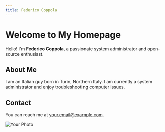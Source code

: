 ```yaml
---
title: Federico Coppola
---
```


# Welcome to My Homepage

Hello! I'm **Federico Coppola**, a passionate system administrator and open-source enthusiast.

## About Me

I am an Italian guy born in Turin, Northern Italy.
I am currently a system administrator and enjoy troubleshooting computer issues.

## Contact

You can reach me at [your.email@example.com](mailto:your.email@example.com).

![Your Photo](https://example.com/your-photo.jpg)


